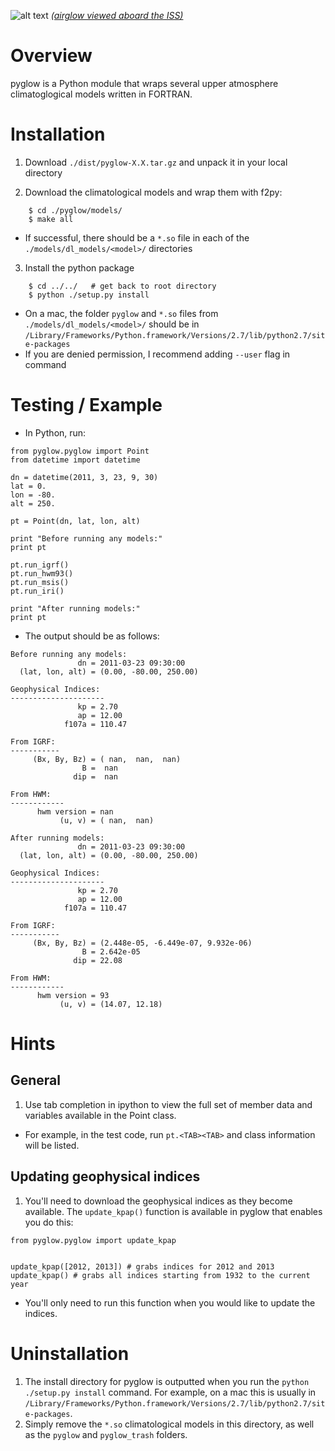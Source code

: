 ![alt text](https://raw.github.com/timduly4/pyglow/master/logo.png "pyglow")
[_(airglow viewed aboard the ISS)_](http://en.wikipedia.org/wiki/File:Cupola_above_the_darkened_Earth.jpg)

# Overview

pyglow is a Python module that wraps several upper atmosphere climatoglogical models written in FORTRAN.

# Installation

1. Download `./dist/pyglow-X.X.tar.gz` and unpack it in your local directory

2. Download the climatological models and wrap them with f2py:
```
    $ cd ./pyglow/models/
    $ make all
```
  * If successful, there should be a `*.so` file in each of the `./models/dl_models/<model>/` directories
3. Install the python package
```
    $ cd ../../   # get back to root directory
    $ python ./setup.py install 
```
  * On a mac, the folder `pyglow` and `*.so` files from `./models/dl_models/<model>/` should be in `/Library/Frameworks/Python.framework/Versions/2.7/lib/python2.7/site-packages`
  * If you are denied permission, I recommend adding `--user` flag in command

# Testing / Example

* In Python, run:

```
from pyglow.pyglow import Point
from datetime import datetime

dn = datetime(2011, 3, 23, 9, 30)
lat = 0.
lon = -80.
alt = 250.

pt = Point(dn, lat, lon, alt)

print "Before running any models:"
print pt

pt.run_igrf()
pt.run_hwm93()
pt.run_msis()
pt.run_iri()

print "After running models:"
print pt
```

* The output should be as follows:

```
Before running any models:
               dn = 2011-03-23 09:30:00
  (lat, lon, alt) = (0.00, -80.00, 250.00)

Geophysical Indices:
---------------------
               kp = 2.70
               ap = 12.00
            f107a = 110.47

From IGRF:
-----------
     (Bx, By, Bz) = ( nan,  nan,  nan)
                B =  nan
              dip =  nan

From HWM:
------------
      hwm version = nan
           (u, v) = ( nan,  nan)

After running models:
               dn = 2011-03-23 09:30:00
  (lat, lon, alt) = (0.00, -80.00, 250.00)

Geophysical Indices:
---------------------
               kp = 2.70
               ap = 12.00
            f107a = 110.47

From IGRF:
-----------
     (Bx, By, Bz) = (2.448e-05, -6.449e-07, 9.932e-06)
                B = 2.642e-05
              dip = 22.08

From HWM:
------------
      hwm version = 93
           (u, v) = (14.07, 12.18)
```


# Hints

## General
1. Use tab completion in ipython to view the full set of member data and variables available in the Point class.
  * For example, in the test code, run `pt.<TAB><TAB>` and class information will be listed.

## Updating geophysical indices
1. You'll need to download the geophysical indices as they become available.  The `update_kpap()` function is available in pyglow that enables you do this:
```
from pyglow.pyglow import update_kpap


update_kpap([2012, 2013]) # grabs indices for 2012 and 2013
update_kpap() # grabs all indices starting from 1932 to the current year
```
  * You'll only need to run this function when you would like to update the indices.


# Uninstallation 

1. The install directory for pyglow is outputted when you run the `python ./setup.py install` command.  For example, on a mac this is usually in `/Library/Frameworks/Python.framework/Versions/2.7/lib/python2.7/site-packages`.
2.  Simply remove the `*.so` climatological models in this directory, as well as the `pyglow` and `pyglow_trash` folders.
